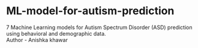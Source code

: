 # ML-model-for-autism-prediction
7 Machine Learning models for Autism Spectrum Disorder (ASD) prediction using behavioral and demographic data.
<br>
Author - Anishka khawar


